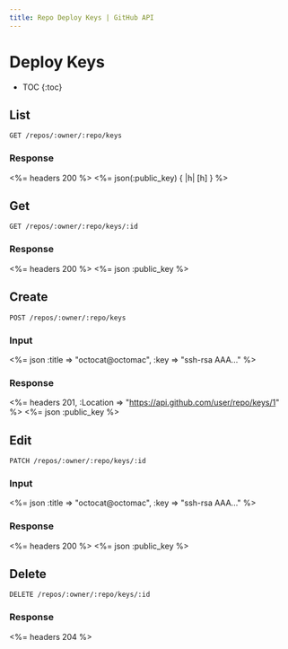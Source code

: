 ```yaml
---
title: Repo Deploy Keys | GitHub API
---
```


# Deploy Keys

* TOC
{:toc}

## List

    GET /repos/:owner/:repo/keys

### Response

<%= headers 200 %>
<%= json(:public_key) { |h| [h] } %>

## Get

    GET /repos/:owner/:repo/keys/:id

### Response

<%= headers 200 %>
<%= json :public_key %>

## Create

    POST /repos/:owner/:repo/keys

### Input

<%= json :title => "octocat@octomac", :key => "ssh-rsa AAA..." %>

### Response

<%= headers 201, :Location => "https://api.github.com/user/repo/keys/1" %>
<%= json :public_key %>

## Edit

    PATCH /repos/:owner/:repo/keys/:id

### Input

<%= json :title => "octocat@octomac", :key => "ssh-rsa AAA..." %>

### Response

<%= headers 200 %>
<%= json :public_key %>

## Delete

    DELETE /repos/:owner/:repo/keys/:id

### Response

<%= headers 204 %>
